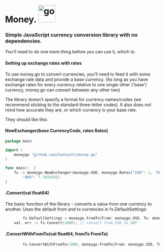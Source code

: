 # Money. <img src="https://go.dev/blog/go-brand/Go-Logo/SVG/Go-Logo_Aqua.svg" alt="go" width="56"/>

### Simple JavaScript currency conversion library with no dependencies.

You'll need to do one more thing before you can use it, which is:

#### Setting up exchange rates with rates
To use money.go to convert currencies, you'll need to feed it with some exchange rate data and provide a base currency. (As long as you have exchange rates for every currency relative to one single other ('base') currency, money.go can convert between any other two)

The library doesn't specify a format for currency names/codes (we recommend sticking to the standard three-letter codes). It also does not mind how accurate they are, or which currency is your base rate.

They should like this:

#### NewExchanger(base CurrencyCode, rates Rates)

```go
package main

import (
	moneygo "github.com/hashcott/money.go"
)

func main()  {
	fx := moneygo.NewExchanger(moneygo.USD, moneygo.Rates{"USD": 1, "EUR": 0.745101, "GBP": 0.647710,
		"HKD": 7.781919})
}
```

#### .Convert(val float64) 
The basic function of the library - converts a value from one currency to another. Uses the default from and to currencies in fx.DefaultSettings:

```go
        fx.DefaultSettings = moneygo.FromTo{From: moneygo.USD, To: moneygo.GBP}
	val, err := fx.Convert(1000); // convert from USD to GBP
```

#### .ConvertWithFromTo(val float64, fromTo FromTo)

```go
        fx.ConvertWithFromTo(1000, moneygo.FromTo{From: moneygo.USD, To: moneygo.GBP})
```

